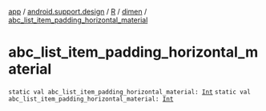 [app](../../../index.md) / [android.support.design](../../index.md) / [R](../index.md) / [dimen](index.md) / [abc_list_item_padding_horizontal_material](./abc_list_item_padding_horizontal_material.md)

# abc_list_item_padding_horizontal_material

`static val abc_list_item_padding_horizontal_material: `[`Int`](https://kotlinlang.org/api/latest/jvm/stdlib/kotlin/-int/index.html)
`static val abc_list_item_padding_horizontal_material: `[`Int`](https://kotlinlang.org/api/latest/jvm/stdlib/kotlin/-int/index.html)